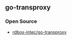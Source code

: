 ## go-transproxy




### Open Source
- [rdbox-intec/go-transproxy](https://github.com/rdbox-intec/go-transproxy)

